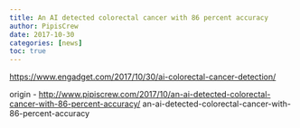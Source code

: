 ```yaml
---
title: An AI detected colorectal cancer with 86 percent accuracy
author: PipisCrew
date: 2017-10-30
categories: [news]
toc: true
---
```


https://www.engadget.com/2017/10/30/ai-colorectal-cancer-detection/

origin - http://www.pipiscrew.com/2017/10/an-ai-detected-colorectal-cancer-with-86-percent-accuracy/ an-ai-detected-colorectal-cancer-with-86-percent-accuracy